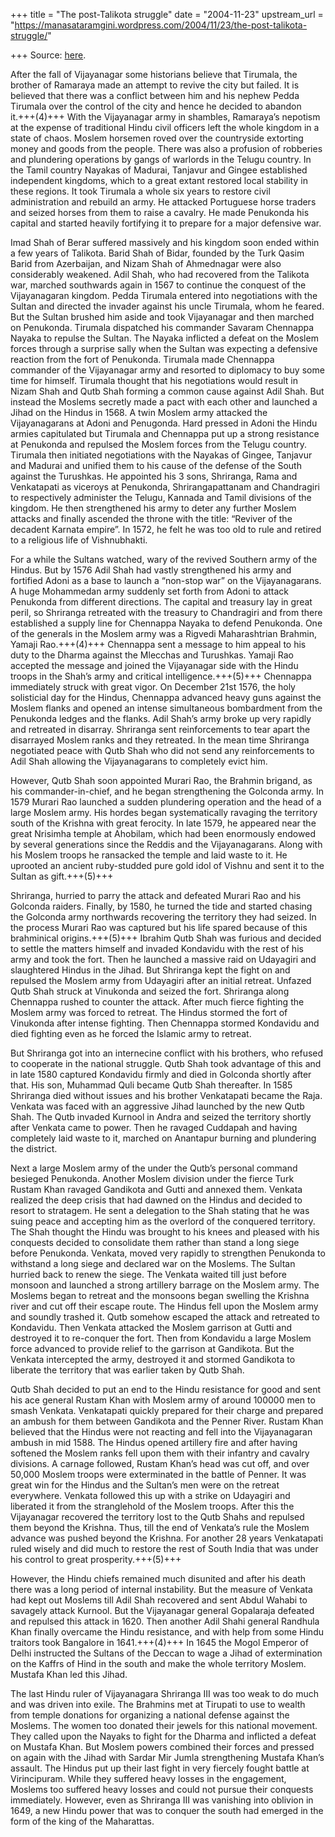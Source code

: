 +++
title = "The post-Talikota struggle"
date = "2004-11-23"
upstream_url = "https://manasataramgini.wordpress.com/2004/11/23/the-post-talikota-struggle/"

+++
Source: [here](https://manasataramgini.wordpress.com/2004/11/23/the-post-talikota-struggle/).

After the fall of Vijayanagar some historians believe that Tirumala, the brother of Ramaraya made an attempt to revive the city but failed. It is believed that there was a conflict between him and his nephew Pedda Tirumala over the control of the city and hence he decided to abandon it.+++(4)+++ With the Vijayanagar army in shambles, Ramaraya’s nepotism at the expense of traditional Hindu civil officers left the whole kingdom in a state of chaos. Moslem horsemen roved over the countryside extorting money and goods from the people. There was also a profusion of robberies and plundering operations by gangs of warlords in the Telugu country. In the Tamil country Nayakas of Madurai, Tanjavur and Gingee established independent kingdoms, which to a great extant restored local stability in these regions. It took Tirumala a whole six years to restore civil administration and rebuild an army. He attacked Portuguese horse traders and seized horses from them to raise a cavalry. He made Penukonda his capital and started heavily fortifying it to prepare for a major defensive war.

Imad Shah of Berar suffered massively and his kingdom soon ended within a few years of Talikota. Barid Shah of Bidar, founded by the Turk Qasim Barid from Azerbaijan, and Nizam Shah of Ahmednagar were also considerably weakened. Adil Shah, who had recovered from the Talikota war, marched southwards again in 1567 to continue the conquest of the Vijayanagaran kingdom. Pedda Tirumala entered into negotiations with the Sultan and directed the invader against his uncle Tirumala, whom he feared. But the Sultan brushed him aside and took Vijayanagar and then marched on Penukonda. Tirumala dispatched his commander Savaram Chennappa Nayaka to repulse the Sultan. The Nayaka inflicted a defeat on the Moslem forces through a surprise sally when the Sultan was expecting a defensive reaction from the fort of Penukonda. Tirumala made Chennappa commander of the Vijayanagar army and resorted to diplomacy to buy some time for himself. Tirumala thought that his negotiations would result in Nizam Shah and Qutb Shah forming a common cause against Adil Shah. But instead the Moslems secretly made a pact with each other and launched a Jihad on the Hindus in 1568. A twin Moslem army attacked the Vijayanagarans at Adoni and Penugonda. Hard pressed in Adoni the Hindu armies capitulated but Tirumala and Chennappa put up a strong resistance at Penukonda and repulsed the Moslem forces from the Telugu country. Tirumala then initiated negotiations with the Nayakas of Gingee, Tanjavur and Madurai and unified them to his cause of the defense of the South against the Turushkas. He appointed his 3 sons, Shriranga, Rama and Venkatapati as viceroys at Penukonda, Shrirangapattanam and Chandragiri to respectively administer the Telugu, Kannada and Tamil divisions of the kingdom. He then strengthened his army to deter any further Moslem attacks and finally ascended the throne with the title: “Reviver of the decadent Karnata empire”. In 1572, he felt he was too old to rule and retired to a religious life of Vishnubhakti.

For a while the Sultans watched, wary of the revived Southern army of the Hindus. But by 1576 Adil Shah had vastly strengthened his army and fortified Adoni as a base to launch a “non-stop war” on the Vijayanagarans. A huge Mohammedan army suddenly set forth from Adoni to attack Penukonda from different directions. The capital and treasury lay in great peril, so Shriranga retreated with the treasury to Chandragiri and from there established a supply line for Chennappa Nayaka to defend Penukonda. One of the generals in the Moslem army was a Rigvedi Maharashtrian Brahmin, Yamaji Rao.+++(4)+++ Chennappa sent a message to him appeal to his duty to the Dharma against the Mlecchas and Turushkas. Yamaji Rao accepted the message and joined the Vijayanagar side with the Hindu troops in the Shah’s army and critical intelligence.+++(5)+++ Chennappa immediately struck with great vigor. On December 21st 1576, the holy solisticial day for the Hindus, Chennappa advanced heavy guns against the Moslem flanks and opened an intense simultaneous bombardment from the Penukonda ledges and the flanks. Adil Shah’s army broke up very rapidly and retreated in disarray. Shriranga sent reinforcements to tear apart the disarrayed Moslem ranks and they retreated. In the mean time Shriranga negotiated peace with Qutb Shah who did not send any reinforcements to Adil Shah allowing the Vijayanagarans to completely evict him. 

However, Qutb Shah soon appointed Murari Rao, the Brahmin brigand, as his commander-in-chief, and he began strengthening the Golconda army. In 1579 Murari Rao launched a sudden plundering operation and the head of a large Moslem army. His hordes began systematically ravaging the territory south of the Krishna with great ferocity. In late 1579, he appeared near the great Nrisimha temple at Ahobilam, which had been enormously endowed by several generations since the Reddis and the Vijayanagarans. Along with his Moslem troops he ransacked the temple and laid waste to it. He uprooted an ancient ruby-studded pure gold idol of Vishnu and sent it to the Sultan as gift.+++(5)+++

Shriranga, hurried to parry the attack and defeated Murari Rao and his Golconda raiders. Finally, by 1580, he turned the tide and started chasing the Golconda army northwards recovering the territory they had seized. In the process Murari Rao was captured but his life spared because of this brahminical origins.+++(5)+++ Ibrahim Qutb Shah was furious and decided to settle the matters himself and invaded Kondavidu with the rest of his army and took the fort. Then he launched a massive raid on Udayagiri and slaughtered Hindus in the Jihad. But Shriranga kept the fight on and repulsed the Moslem army from Udayagiri after an initial retreat. Unfazed Qutb Shah struck at Vinukonda and seized the fort. Shriranga along Chennappa rushed to counter the attack. After much fierce fighting the Moslem army was forced to retreat. The Hindus stormed the fort of Vinukonda after intense fighting. Then Chennappa stormed Kondavidu and died fighting even as he forced the Islamic army to retreat. 

But Shriranga got into an internecine conflict with his brothers, who refused to cooperate in the national struggle. Qutb Shah took advantage of this and in late 1580 captured Kondavidu firmly and died in Golconda shortly after that. His son, Muhammad Quli became Qutb Shah thereafter. In 1585 Shriranga died without issues and his brother Venkatapati became the Raja. Venkata was faced with an aggressive Jihad launched by the new Qutb Shah. The Qutb invaded Kurnool in Andra and seized the territory shortly after Venkata came to power. Then he ravaged Cuddapah and having completely laid waste to it, marched on Anantapur burning and plundering the district. 

Next a large Moslem army of the under the Qutb’s personal command besieged Penukonda. Another Moslem division under the fierce Turk Rustam Khan ravaged Gandikota and Gutti and annexed them. Venkata realized the deep crisis that had dawned on the Hindus and decided to resort to stratagem. He sent a delegation to the Shah stating that he was suing peace and accepting him as the overlord of the conquered territory. The Shah thought the Hindu was brought to his knees and pleased with his conquests decided to consolidate them rather than stand a long siege before Penukonda. Venkata, moved very rapidly to strengthen Penukonda to withstand a long siege and declared war on the Moslems. The Sultan hurried back to renew the siege. The Venkata waited till just before monsoon and launched a strong artillery barrage on the Moslem army. The Moslems began to retreat and the monsoons began swelling the Krishna river and cut off their escape route. The Hindus fell upon the Moslem army and soundly trashed it. Qutb somehow escaped the attack and retreated to Kondavidu. Then Venkata attacked the Moslem garrison at Gutti and destroyed it to re-conquer the fort. Then from Kondavidu a large Moslem force advanced to provide relief to the garrison at Gandikota. But the Venkata intercepted the army, destroyed it and stormed Gandikota to liberate the territory that was earlier taken by Qutb Shah. 

Qutb Shah decided to put an end to the Hindu resistance for good and sent his ace general Rustam Khan with Moslem army of around 100000 men to smash Venkata. Venkatapati quickly prepared for their charge and prepared an ambush for them between Gandikota and the Penner River. Rustam Khan believed that the Hindus were not reacting and fell into the Vijayanagaran ambush in mid 1588. The Hindus opened artillery fire and after having softened the Moslem ranks fell upon them with their infantry and cavalry divisions. A carnage followed, Rustam Khan’s head was cut off, and over 50,000 Moslem troops were exterminated in the battle of Penner. It was great win for the Hindus and the Sultan’s men were on the retreat everywhere. Venkata followed this up with a strike on Udayagiri and liberated it from the stranglehold of the Moslem troops. After this the Vijayanagar recovered the territory lost to the Qutb Shahs and repulsed them beyond the Krishna. Thus, till the end of Venkata’s rule the Moslem advance was pushed beyond the Krishna. For another 28 years Venkatapati ruled wisely and did much to restore the rest of South India that was under his control to great prosperity.+++(5)+++

However, the Hindu chiefs remained much disunited and after his death there was a long period of internal instability. But the measure of Venkata had kept out Moslems till Adil Shah recovered and sent Abdul Wahabi to savagely attack Kurnool. But the Vijayanagar general Gopalaraja defeated and repulsed this attack in 1620. Then another Adil Shahi general Randhula Khan finally overcame the Hindu resistance, and with help from some Hindu traitors took Bangalore in 1641.+++(4)+++ In 1645 the Mogol Emperor of Delhi instructed the Sultans of the Deccan to wage a Jihad of extermination on the Kaffrs of Hind in the south and make the whole territory Moslem. Mustafa Khan led this Jihad. 

The last Hindu ruler of Vijayanagara Shriranga III was too weak to do much and was driven into exile. The Brahmins met at Tirupati to use to wealth from temple donations for organizing a national defense against the Moslems. The women too donated their jewels for this national movement. They called upon the Nayaks to fight for the Dharma and inflicted a defeat on Mustafa Khan. But Moslem powers combined their forces and pressed on again with the Jihad with Sardar Mir Jumla strengthening Mustafa Khan’s assault. The Hindus put up their last fight in very fiercely fought battle at Virincipuram. While they suffered heavy losses in the engagement, Moslems too suffered heavy losses and could not pursue their conquests immediately. However, even as Shriranga III was vanishing into oblivion in 1649, a new Hindu power that was to conquer the south had emerged in the form of the king of the Maharattas.

